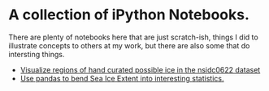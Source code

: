 # A collection of iPython Notebooks.

There are plenty of notebooks here that are just scratch-ish, things I did to illustrate concepts to others at my work, but there are also some that do intersting things.

- [Visualize regions of hand curated possible ice in the nsidc0622 dataset](http://nbviewer.ipython.org/github/flamingbear/ipython-notebooks/blob/master/notebooks/nsidc0622-valid-ice-polygon-extensions.ipynb)
- [Use pandas to bend Sea Ice Extent into interesting statistics.](http://nbviewer.ipython.org/github/flamingbear/ipython-notebooks/blob/master/notebooks/Sea%20Ice%20Min%20Max%20Extents.ipynb)

